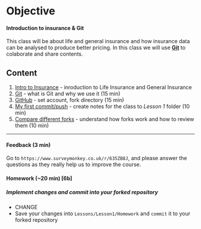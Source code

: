 # Objective
#### Introduction to insurance & Git ####
This class will be about life and general insurance and how insurance data can be analysed to produce better pricing.
In this class we will use [**Git**](Support/About_GIT.md) to colaborate and share contents. 

## Content
1) [Intro to Insurance](Support/About_Insurance.md) - inroduction to Life Insurance and General Insurance
2) [Git](Support/About_GIT.md) - what is Git and why we use it (15 min)
3) [GitHub](Exercises/Ex01_Fork.md) - set account, fork directory (15 min)
4) [My first commit/push](Exercises/Ex02_MyFirst.md) - create notes for the class to *Lesson 1* folder (10 min)
5) [Compare different forks](Exercises/Ex03_CompareForks.md) - understand how forks work and how to review them (10 min)

----------------------------------------------
#### Feedback (3 min)

Go to `https://www.surveymonkey.co.uk/r/635ZB8J`, and please answer the questions as they really help us to improve the course.

#### Homework (~20 min) [6b]
##### Implement changes and commit into your forked repository

* CHANGE
* Save your changes into `Lessons/Lesson1/Homework` and `commit` it to your forked repository